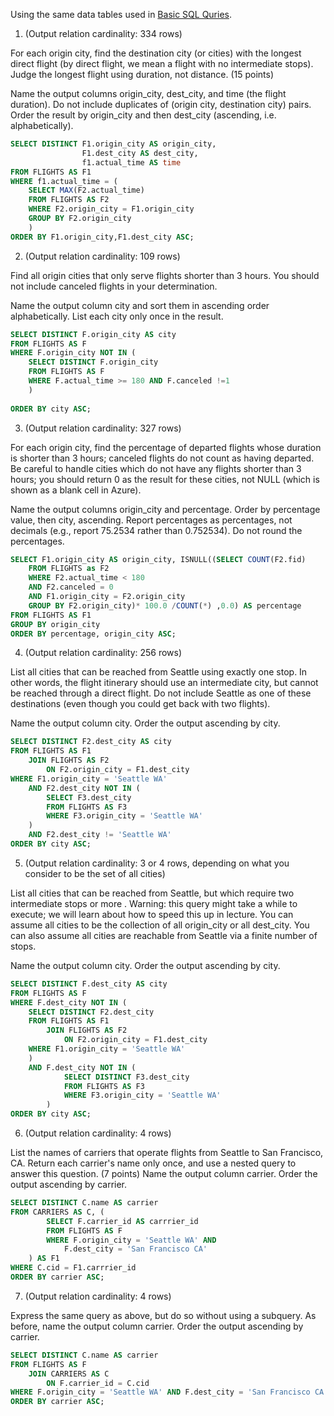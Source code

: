 Using the same data tables used in [Basic SQL Quries](https://github.com/nvmcr/Reference_Guide/tree/main/DBMS/PracticeQuestions/Basic_SQL_Queries).

1. (Output relation cardinality: 334 rows)

For each origin city, find the destination city (or cities) with the longest direct flight (by direct flight, we mean a flight with no intermediate stops). Judge the longest flight using duration, not distance. (15 points)

Name the output columns origin_city, dest_city, and time (the flight duration). Do not include duplicates of (origin city, destination city) pairs. Order the result by origin_city and then dest_city (ascending, i.e. alphabetically).

```SQL
SELECT DISTINCT F1.origin_city AS origin_city,
                F1.dest_city AS dest_city,
                f1.actual_time AS time
FROM FLIGHTS AS F1
WHERE f1.actual_time = (
    SELECT MAX(F2.actual_time)
    FROM FLIGHTS AS F2
    WHERE F2.origin_city = F1.origin_city
    GROUP BY F2.origin_city
    )
ORDER BY F1.origin_city,F1.dest_city ASC;
```

2. (Output relation cardinality: 109 rows)

Find all origin cities that only serve flights shorter than 3 hours. You should not include canceled flights in your determination.

Name the output column city and sort them in ascending order alphabetically. List each city only once in the result.

```SQL
SELECT DISTINCT F.origin_city AS city
FROM FLIGHTS AS F
WHERE F.origin_city NOT IN (
    SELECT DISTINCT F.origin_city
    FROM FLIGHTS AS F
    WHERE F.actual_time >= 180 AND F.canceled !=1
    ) 
    
ORDER BY city ASC;
```

3. (Output relation cardinality: 327 rows)

For each origin city, find the percentage of departed flights whose duration is shorter than 3 hours; canceled flights do not count as having departed.  Be careful to handle cities which do not have any flights shorter than 3 hours; you should return 0 as the result for these cities, not NULL (which is shown as a blank cell in Azure). 

Name the output columns origin_city and percentage. Order by percentage value, then city, ascending. Report percentages as percentages, not decimals (e.g., report 75.2534 rather than 0.752534). Do not round the percentages.

```SQL
SELECT F1.origin_city AS origin_city, ISNULL((SELECT COUNT(F2.fid)
    FROM FLIGHTS as F2
    WHERE F2.actual_time < 180 
	AND F2.canceled = 0
    AND F1.origin_city = F2.origin_city
    GROUP BY F2.origin_city)* 100.0 /COUNT(*) ,0.0) AS percentage
FROM FLIGHTS AS F1
GROUP BY origin_city
ORDER BY percentage, origin_city ASC;
```

4. (Output relation cardinality: 256 rows)

List all cities that can be reached from Seattle using exactly one stop.  In other words, the flight itinerary should use an intermediate city, but cannot be reached through a direct flight.  Do not include Seattle as one of these destinations (even though you could get back with two flights).

Name the output column city. Order the output ascending by city.

```SQL
SELECT DISTINCT F2.dest_city AS city
FROM FLIGHTS AS F1
    JOIN FLIGHTS AS F2
        ON F2.origin_city = F1.dest_city
WHERE F1.origin_city = 'Seattle WA'
    AND F2.dest_city NOT IN (
        SELECT F3.dest_city
        FROM FLIGHTS AS F3
        WHERE F3.origin_city = 'Seattle WA'
    )
    AND F2.dest_city != 'Seattle WA'
ORDER BY city ASC;
```

5. (Output relation cardinality: 3 or 4 rows, depending on what you consider to be the set of all cities)

List all cities that can be reached from Seattle, but which require two intermediate stops or more .  Warning: this query might take a while to execute; we will learn about how to speed this up in lecture.  You can assume all cities to be the collection of all origin_city or all dest_city. You can also assume all cities are reachable from Seattle via a finite number of stops.

Name the output column city. Order the output ascending by city.

```SQL
SELECT DISTINCT F.dest_city AS city
FROM FLIGHTS AS F
WHERE F.dest_city NOT IN (
    SELECT DISTINCT F2.dest_city
    FROM FLIGHTS AS F1
        JOIN FLIGHTS AS F2
            ON F2.origin_city = F1.dest_city
    WHERE F1.origin_city = 'Seattle WA'
    )
    AND F.dest_city NOT IN (
            SELECT DISTINCT F3.dest_city
            FROM FLIGHTS AS F3
            WHERE F3.origin_city = 'Seattle WA'
        )
ORDER BY city ASC;
```

6. (Output relation cardinality: 4 rows)

List the names of carriers that operate flights from Seattle to San Francisco, CA.  Return each carrier's name only once, and use a nested query to answer this question. (7 points)
Name the output column carrier. Order the output ascending by carrier.

```SQL
SELECT DISTINCT C.name AS carrier
FROM CARRIERS AS C, (
        SELECT F.carrier_id AS carrrier_id
        FROM FLIGHTS AS F
        WHERE F.origin_city = 'Seattle WA' AND
            F.dest_city = 'San Francisco CA'
    ) AS F1
WHERE C.cid = F1.carrrier_id
ORDER BY carrier ASC;
```

7. (Output relation cardinality: 4 rows)

Express the same query as above, but do so without using a subquery. As before, name the output column carrier. Order the output ascending by carrier.

```SQL
SELECT DISTINCT C.name AS carrier
FROM FLIGHTS AS F
    JOIN CARRIERS AS C
        ON F.carrier_id = C.cid
WHERE F.origin_city = 'Seattle WA' AND F.dest_city = 'San Francisco CA'
ORDER BY carrier ASC;
```
